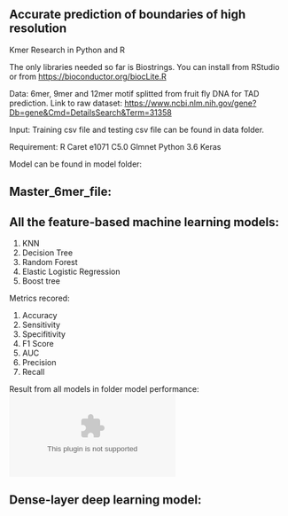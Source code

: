 ## Accurate prediction of boundaries of high resolution
Kmer Research in Python and R


The only libraries needed so far is Biostrings. You can install from RStudio or from https://bioconductor.org/biocLite.R

Data: 6mer, 9mer and 12mer motif splitted from fruit fly DNA for TAD prediction.
Link to raw dataset: https://www.ncbi.nlm.nih.gov/gene?Db=gene&Cmd=DetailsSearch&Term=31358


Input: Training csv file and testing csv file can be found in data folder.

Requirement:
R
Caret
e1071
C5.0
Glmnet
Python 3.6
Keras

Model can be found in model folder:
## Master_6mer_file:
## All the feature-based machine learning models:
1. KNN
2. Decision Tree
3. Random Forest
4. Elastic Logistic Regression
5. Boost tree

Metrics recored:
1. Accuracy
2. Sensitivity
3. Specifitivity
4. F1 Score
5. AUC
6. Precision
5. Recall

Result from all models in folder model performance:
![alt text](https://github.com/vicely07/KmerResearch/blob/master/Model%20Performace/6mer_Metrics.xlsx)

## Dense-layer deep learning model:


